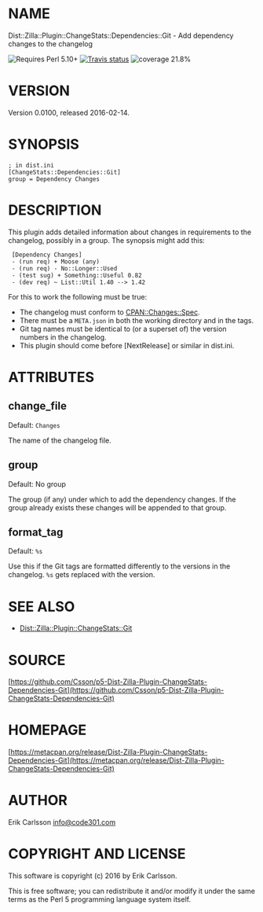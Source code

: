 # NAME

Dist::Zilla::Plugin::ChangeStats::Dependencies::Git - Add dependency changes to the changelog

![Requires Perl 5.10+](https://img.shields.io/badge/perl-5.10+-brightgreen.svg) [![Travis status](https://api.travis-ci.org/Csson/p5-Dist-Zilla-Plugin-ChangeStats-Dependencies-Git.svg?branch=master)](https://travis-ci.org/Csson/p5-Dist-Zilla-Plugin-ChangeStats-Dependencies-Git) ![coverage 21.8%](https://img.shields.io/badge/coverage-21.8%-red.svg)

# VERSION

Version 0.0100, released 2016-02-14.

# SYNOPSIS

    ; in dist.ini
    [ChangeStats::Dependencies::Git]
    group = Dependency Changes

# DESCRIPTION

This plugin adds detailed information about changes in requirements to the changelog, possibly in a group. The
synopsis might add this:

     [Dependency Changes]
     - (run req) + Moose (any)
     - (run req) - No::Longer::Used
     - (test sug) + Something::Useful 0.82
     - (dev req) ~ List::Util 1.40 --> 1.42

For this to work the following must be true:

- The changelog must conform to [CPAN::Changes::Spec](https://metacpan.org/pod/CPAN::Changes::Spec).
- There must be a `META.json` in both the working directory and in the tags.
- Git tag names must be identical to (or a superset of) the version numbers in the changelog.
- This plugin should come before \[NextRelease\] or similar in dist.ini.

# ATTRIBUTES

## change\_file

Default: `Changes`

The name of the changelog file.

## group

Default: No group

The group (if any) under which to add the dependency changes. If the group already exists these changes will be appended to that group.

## format\_tag

Default: `%s`

Use this if the Git tags are formatted differently to the versions in the changelog. `%s` gets replaced with the version.

# SEE ALSO

- [Dist::Zilla::Plugin::ChangeStats::Git](https://metacpan.org/pod/Dist::Zilla::Plugin::ChangeStats::Git)

# SOURCE

[https://github.com/Csson/p5-Dist-Zilla-Plugin-ChangeStats-Dependencies-Git](https://github.com/Csson/p5-Dist-Zilla-Plugin-ChangeStats-Dependencies-Git)

# HOMEPAGE

[https://metacpan.org/release/Dist-Zilla-Plugin-ChangeStats-Dependencies-Git](https://metacpan.org/release/Dist-Zilla-Plugin-ChangeStats-Dependencies-Git)

# AUTHOR

Erik Carlsson <info@code301.com>

# COPYRIGHT AND LICENSE

This software is copyright (c) 2016 by Erik Carlsson.

This is free software; you can redistribute it and/or modify it under
the same terms as the Perl 5 programming language system itself.
